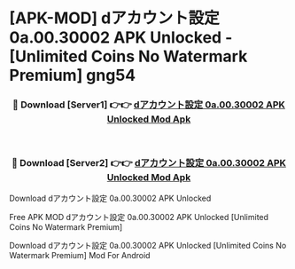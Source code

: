 # [APK-MOD] dアカウント設定 0a.00.30002 APK Unlocked - [Unlimited Coins No Watermark Premium] gng54



<div align="center">
<h3>🔴 Download [Server1] 👉👉 <a href="https://momento.my/?title=dアカウント設定_0a.00.30002_APK_Unlocked">dアカウント設定 0a.00.30002 APK Unlocked Mod Apk</a></h3><br>

<h3>🔴 Download [Server2] 👉👉 <a href="https://momento.my/?title=dアカウント設定_0a.00.30002_APK_Unlocked">dアカウント設定 0a.00.30002 APK Unlocked Mod Apk</a></h3>
</div>



Download dアカウント設定 0a.00.30002 APK Unlocked 

Free APK MOD dアカウント設定 0a.00.30002 APK Unlocked [Unlimited Coins No Watermark Premium]

Download dアカウント設定 0a.00.30002 APK Unlocked [Unlimited Coins No Watermark Premium] Mod For Android
